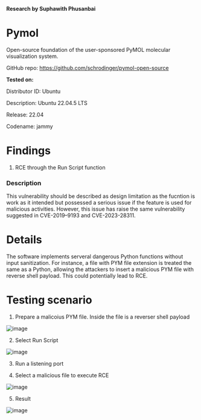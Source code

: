 **Research by Suphawith Phusanbai**

<h1>Pymol</h1>

Open-source foundation of the user-sponsored PyMOL molecular visualization system.

GitHub repo: https://github.com/schrodinger/pymol-open-source

**Tested on:**

Distributor ID: Ubuntu

Description:    Ubuntu 22.04.5 LTS

Release:        22.04

Codename:       jammy

<h1>Findings</h1>

1. RCE through the Run Script function

<h3>Description</h3>

This vulnerability should be described as design limitation as the fucntion is work as it intended but possessed a serious issue if the feature is used for malicious activities. However, this issue has raise the same vulnerability suggested in CVE-2019–9193 and CVE-2023-28311. 

<h1>Details</h1>

The software implements serveral dangerous Python functions without input sanitization. For instance, a file with PYM file extension is treated the same as a Python, allowing the attackers to insert a malicious PYM file with reverse shell payload. This could potentially lead to RCE.

<h1>Testing scenario</h1>

1. Prepare a malicoius PYM file. Inside the file is a reverser shell payload

![image](https://github.com/user-attachments/assets/9674c700-e754-45aa-9450-98e558aff4d3)

2.  Select Run Script

![image](https://github.com/user-attachments/assets/fedfaade-c25d-4f1e-b68d-68cf163db4ec)

3. Run a listening port

4. Select a malicious file to execute RCE

![image](https://github.com/user-attachments/assets/4c6afb1c-7e31-46e1-9e77-7ae8f489cc22)

5. Result

![image](https://github.com/user-attachments/assets/0bf3564c-d652-4519-a8b5-aac6d935c980)



